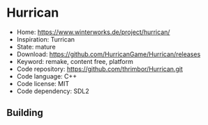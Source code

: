 # Hurrican

- Home: https://www.winterworks.de/project/hurrican/
- Inspiration: Turrican
- State: mature
- Download: https://github.com/HurricanGame/Hurrican/releases
- Keyword: remake, content free, platform
- Code repository: https://github.com/thrimbor/Hurrican.git
- Code language: C++
- Code license: MIT
- Code dependency: SDL2

## Building
